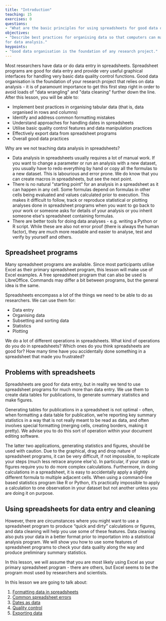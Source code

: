 ```yaml
---
title: "Introduction"
teaching: 15
exercises: 0
questions:
- "What are the basic principles for using spreadsheets for good data organisation?"
objectives:
- "Describe best practices for organising data so that computers can make the best use of it 
for data analysis."
keypoints:
- "Good data organisation is the foundation of any research project."
---
```


Most researchers have data or do data entry in
spreadsheets. Spreadsheet programs are good for data entry and provide very useful graphical
interfaces for handling very basic data quality control functions. 
Good data organisation is the foundation of your research project that relies on data analysis - it is of paramount
importance to get this first step right in order to avoid loads of "data wrangling" and "data cleaning" 
further down the line. After this lesson, you will be able to:
- Implement best practices in organising tabular data (that is, data organised in rows and columns) 
- Identify and address common formatting mistakes
- Understand approaches for handling dates in spreadsheets
- Utilise basic quality control features and data manipulation practices
- Effectively export data from spreadsheet programs
- Overall good data practices

Why are we not teaching data analysis in spreadsheets? 

- Data analysis in spreadsheets usually requires a lot of manual
  work. If you want to change a parameter or run an analysis with a
  new dataset, you usually have to redo everything by hand or copy all the formulas to a new dataset. 
  This is 
  labourious and error prone. We do know that you can create macros in spreadsheets, but see the next point.
- There is no natural "starting point" for an analysis in a spreadsheet as it can happen in any cell. Some formulas 
depend on formulas in other cells being evaluated and values calculated prior to execution.
  This makes it difficult to follow, track or reproduce statistical or plotting
  analyses done in spreadsheet programs when you want to go back to
  your work or someone asks for details of your analysis or you inherit someone else's spreadsheet containing formulas.
- There are better tools for doing data analyses - e.g. writing a Python or R script. While these are 
also not 
error proof (there is always the human factor), they are much more readable and easier to analyse, test and 
verify by yourself and others.   

## Spreadsheet programs

Many spreadsheet programs are available. Since most participants utilise Excel as their primary spreadsheet program, this lesson will make use of Excel examples. A free spreadsheet program that can also be used is LibreOffice. Commands may differ a bit between programs, but the general idea
is the same.

Spreadsheets encompass a lot of the things we need
to be able to do as researchers. We can use them for:

- Data entry
- Organising data
- Subsetting and sorting data
- Statistics
- Plotting

We do a lot of different operations in spreadsheets. What kind of operations do you do in spreadsheets? Which ones do you think spreadsheets are good for? How many time have you accidentally done 
something in a spreadsheet that made you frustrated?

## Problems with spreadsheets

Spreadsheets are good for data entry, but in reality we tend to
use spreadsheet programs for much more than data entry. We use them
to create data tables for publications, to generate summary
statistics and make figures.

Generating tables for publications in a spreadsheet is not
optimal - often, when formatting a data table for publication, we’re
reporting key summary statistics in a way that is not really meant to
be read as data, and often involves special formatting
(merging cells, creating borders, making it pretty). We advise you to
do this sort of operation within your document editing software.

The latter two applications, generating statistics and figures, should 
be used with caution. Due to the graphical, drag and drop nature of 
spreadsheet programs, it can be very difficult, if not impossible, to 
replicate your steps (much less retrace anyone else's). In particular, if your 
stats or figures require you to do more complex calculations. Furthermore, 
in doing calculations in a spreadsheet, it is easy to accidentally apply a 
slightly different formula to multiple adjacent cells. When using a 
command-line based statistics program like R or Python, it’s practically 
impossible to apply a calculation to one observation in your 
dataset but not another unless you are doing it on purpose. 

## Using spreadsheets for data entry and cleaning

However, there are circumstances where you might want to use a spreadsheet 
program to produce “quick and dirty” calculations or figures, and data 
cleaning will help you use some of these features. Data cleaning also
puts your data in a better format prior to importation into a 
statistical analysis program. We will show you how to use some features of 
spreadsheet programs to check your data quality along the way and produce 
preliminary summary statistics.

In this lesson, we will assume that you are most likely using Excel as
your primary spreadsheet program - there are others, but Excel seems
to be the program most used by researchers and scientists.

In this lesson we are going to talk about:

1. [Formatting data in spreadsheets](../01-format-data/)
2. [Common spreadsheet errors](../02-common-mistakes/)
3. [Dates as data](../03-dates-as-data/)
4. [Quality control](../04-quality-control/)
5. [Exporting data](../05-exporting-data/)
